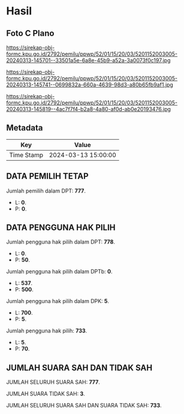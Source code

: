 # Hasil

## Foto C Plano

https://sirekap-obj-formc.kpu.go.id/2792/pemilu/ppwp/52/01/15/20/03/5201152003005-20240313-145701--33501a5e-6a8e-45b9-a52a-3a0073f0c197.jpg

https://sirekap-obj-formc.kpu.go.id/2792/pemilu/ppwp/52/01/15/20/03/5201152003005-20240313-145741--0699832a-660a-4639-98d3-a80b65fb9af1.jpg

https://sirekap-obj-formc.kpu.go.id/2792/pemilu/ppwp/52/01/15/20/03/5201152003005-20240313-145819--4ac7f7f4-b2a8-4a80-af0d-ab0e20193476.jpg


## Metadata

| Key        | Value               |
| ---------- | ------------------- |
| Time Stamp | 2024-03-13 15:00:00 |


## DATA PEMILIH TETAP

Jumlah pemilih dalam DPT: **777**.
 * L: **0**.
 * P: **0**.

## DATA PENGGUNA HAK PILIH

Jumlah pengguna hak pilih dalam DPT: **778**.
 * L: **0**.
 * P: **50**.

Jumlah pengguna hak pilih dalam DPTb: **0**.
 * L: **537**.
 * P: **500**.

Jumlah pengguna hak pilih dalam DPK: **5**.
 * L: **700**.
 * P: **5**.

Jumlah pengguna hak pilih: **733**.
 * L: **5**.
 * P: **70**.

## JUMLAH SUARA SAH DAN TIDAK SAH

JUMLAH SELURUH SUARA SAH: **777**.

JUMLAH SUARA TIDAK SAH: **3**.

JUMLAH SELURUH SUARA SAH DAN SUARA TIDAK SAH: **733**.


